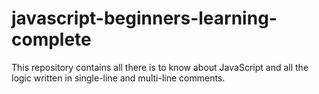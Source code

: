 # javascript-beginners-learning-complete
This repository contains all there is to know about JavaScript and all the logic written in single-line and multi-line comments.
